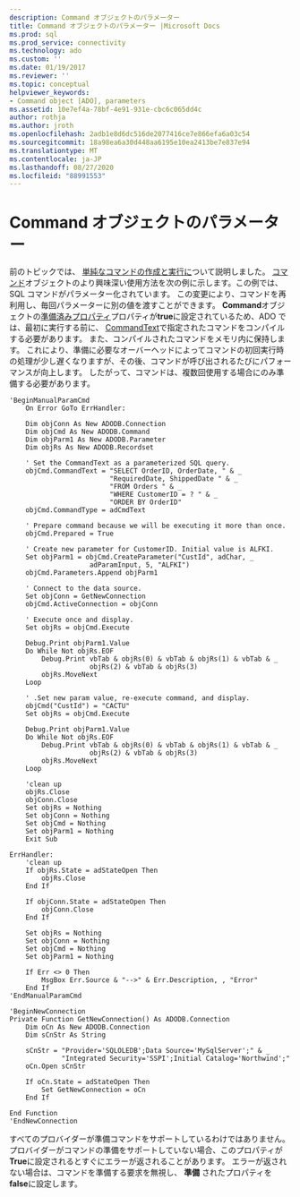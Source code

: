 ```yaml
---
description: Command オブジェクトのパラメーター
title: Command オブジェクトのパラメーター |Microsoft Docs
ms.prod: sql
ms.prod_service: connectivity
ms.technology: ado
ms.custom: ''
ms.date: 01/19/2017
ms.reviewer: ''
ms.topic: conceptual
helpviewer_keywords:
- Command object [ADO], parameters
ms.assetid: 10e7ef4a-78bf-4e91-931e-cbc6c065dd4c
author: rothja
ms.author: jroth
ms.openlocfilehash: 2adb1e8d6dc516de2077416ce7e866efa6a03c54
ms.sourcegitcommit: 18a98ea6a30d448aa6195e10ea2413be7e837e94
ms.translationtype: MT
ms.contentlocale: ja-JP
ms.lasthandoff: 08/27/2020
ms.locfileid: "88991553"
---
```

# <a name="command-object-parameters"></a>Command オブジェクトのパラメーター
前のトピックでは、 [単純なコマンドの作成と実行に](./creating-and-executing-a-simple-command.md)ついて説明しました。 [コマンド](../../reference/ado-api/command-object-ado.md)オブジェクトのより興味深い使用方法を次の例に示します。この例では、SQL コマンドがパラメーター化されています。 この変更により、コマンドを再利用し、毎回パラメーターに別の値を渡すことができます。 **Command**オブジェクトの[準備済みプロパティ](../../reference/ado-api/prepared-property-ado.md)プロパティが**true**に設定されているため、ADO では、最初に実行する前に、 [CommandText](../../reference/ado-api/commandtext-property-ado.md)で指定されたコマンドをコンパイルする必要があります。 また、コンパイルされたコマンドをメモリ内に保持します。 これにより、準備に必要なオーバーヘッドによってコマンドの初回実行時の処理が少し遅くなりますが、その後、コマンドが呼び出されるたびにパフォーマンスが向上します。 したがって、コマンドは、複数回使用する場合にのみ準備する必要があります。  
  
```  
'BeginManualParamCmd  
    On Error GoTo ErrHandler:  
  
    Dim objConn As New ADODB.Connection  
    Dim objCmd As New ADODB.Command  
    Dim objParm1 As New ADODB.Parameter  
    Dim objRs As New ADODB.Recordset  
  
    ' Set the CommandText as a parameterized SQL query.  
    objCmd.CommandText = "SELECT OrderID, OrderDate, " & _  
                         "RequiredDate, ShippedDate " & _  
                         "FROM Orders " & _  
                         "WHERE CustomerID = ? " & _  
                         "ORDER BY OrderID"  
    objCmd.CommandType = adCmdText  
  
    ' Prepare command because we will be executing it more than once.  
    objCmd.Prepared = True  
  
    ' Create new parameter for CustomerID. Initial value is ALFKI.  
    Set objParm1 = objCmd.CreateParameter("CustId", adChar, _  
                    adParamInput, 5, "ALFKI")  
    objCmd.Parameters.Append objParm1  
  
    ' Connect to the data source.  
    Set objConn = GetNewConnection  
    objCmd.ActiveConnection = objConn  
  
    ' Execute once and display.  
    Set objRs = objCmd.Execute  
  
    Debug.Print objParm1.Value  
    Do While Not objRs.EOF  
        Debug.Print vbTab & objRs(0) & vbTab & objRs(1) & vbTab & _  
                    objRs(2) & vbTab & objRs(3)  
        objRs.MoveNext  
    Loop  
  
    ' .Set new param value, re-execute command, and display.  
    objCmd("CustId") = "CACTU"  
    Set objRs = objCmd.Execute  
  
    Debug.Print objParm1.Value  
    Do While Not objRs.EOF  
        Debug.Print vbTab & objRs(0) & vbTab & objRs(1) & vbTab & _  
                    objRs(2) & vbTab & objRs(3)  
        objRs.MoveNext  
    Loop  
  
    'clean up  
    objRs.Close  
    objConn.Close  
    Set objRs = Nothing  
    Set objConn = Nothing  
    Set objCmd = Nothing  
    Set objParm1 = Nothing  
    Exit Sub  
  
ErrHandler:  
    'clean up  
    If objRs.State = adStateOpen Then  
        objRs.Close  
    End If  
  
    If objConn.State = adStateOpen Then  
        objConn.Close  
    End If  
  
    Set objRs = Nothing  
    Set objConn = Nothing  
    Set objCmd = Nothing  
    Set objParm1 = Nothing  
  
    If Err <> 0 Then  
        MsgBox Err.Source & "-->" & Err.Description, , "Error"  
    End If  
'EndManualParamCmd  
  
'BeginNewConnection  
Private Function GetNewConnection() As ADODB.Connection  
    Dim oCn As New ADODB.Connection  
    Dim sCnStr As String  
  
    sCnStr = "Provider='SQLOLEDB';Data Source='MySqlServer';" & _  
             "Integrated Security='SSPI';Initial Catalog='Northwind';"  
    oCn.Open sCnStr  
  
    If oCn.State = adStateOpen Then  
        Set GetNewConnection = oCn  
    End If  
  
End Function  
'EndNewConnection  
```  
  
 すべてのプロバイダーが準備コマンドをサポートしているわけではありません。 プロバイダーがコマンドの準備をサポートしていない場合、このプロパティが **True**に設定されるとすぐにエラーが返されることがあります。 エラーが返されない場合は、コマンドを準備する要求を無視し、 **準備** されたプロパティを **false**に設定します。